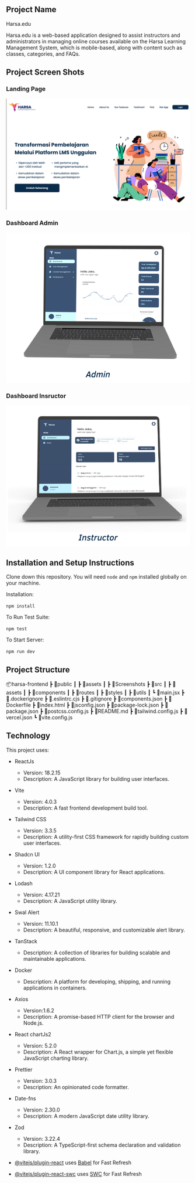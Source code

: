 ## Project Name

Harsa.edu

Harsa.edu is a web-based application designed to assist instructors and administrators in managing online courses available on the Harsa Learning Management System, which is mobile-based, along with content such as classes, categories, and FAQs.

## Project Screen Shots

### Landing Page

![Landing Page](public/Screenshots/Landing%20Page.png)

### Dashboard Admin

![Dashboard Admin](public/Screenshots/Dashboard%20Admin.png)

### Dashboard Insructor

![Dashboard Instructor](public/Screenshots/Dashboard%20Instructor.png)

## Installation and Setup Instructions

Clone down this repository. You will need `node` and `npm` installed globally on your machine.  

Installation:

`npm install`  

To Run Test Suite:  

`npm test`  

To Start Server:

`npm run dev`  

## Project Structure

📦harsa-frontend
 ┣ 📂public
 ┃ ┣ 📂assets
 ┃ ┣ 📂Screenshots
 ┣ 📂src
 ┃ ┣ 📂assets
 ┃ ┣ 📂components
 ┃ ┣ 📂routes
 ┃ ┣ 📂styles
 ┃ ┣ 📂utils
 ┃ ┗ 📜main.jsx
 ┣ 📜.dockerignore
 ┣ 📜.eslintrc.cjs
 ┣ 📜.gitignore
 ┣ 📜components.json
 ┣ 📜Dockerfile
 ┣ 📜index.html
 ┣ 📜jsconfig.json
 ┣ 📜package-lock.json
 ┣ 📜package.json
 ┣ 📜postcss.config.js
 ┣ 📜README.md
 ┣ 📜tailwind.config.js
 ┣ 📜vercel.json
 ┗ 📜vite.config.js

## Technology
This project uses:
- ReactJs
  - Version: 18.2.15
  - Description: A JavaScript library for building user interfaces.
- Vite
  - Version: 4.0.3
  - Description: A fast frontend development build tool.
- Tailwind CSS
  - Version: 3.3.5
  - Description: A utility-first CSS framework for rapidly building custom user interfaces.
- Shadcn UI
  - Version: 1.2.0
  - Description: A UI component library for React applications.
- Lodash
  - Version: 4.17.21
  - Description: A JavaScript utility library.
- Swal Alert
  - Version: 11.10.1
  - Description: A beautiful, responsive, and customizable alert library.
- TanStack
  - Description: A collection of libraries for building scalable and maintainable applications.
- Docker
  - Description: A platform for developing, shipping, and running applications in containers.
- Axios
  - Version:1.6.2
  - Description: A promise-based HTTP client for the browser and Node.js.
- React chartJs2
  - Version: 5.2.0
  - Description: A React wrapper for Chart.js, a simple yet flexible JavaScript charting library.
- Prettier
  - Version: 3.0.3
  - Description: An opinionated code formatter.
- Date-fns
  - Version: 2.30.0
  - Description: A modern JavaScript date utility library.
- Zod
  - Version: 3.22.4
  - Description: A TypeScript-first schema declaration and validation library.


- [@vitejs/plugin-react](https://github.com/vitejs/vite-plugin-react/blob/main/packages/plugin-react/README.md) uses [Babel](https://babeljs.io/) for Fast Refresh
- [@vitejs/plugin-react-swc](https://github.com/vitejs/vite-plugin-react-swc) uses [SWC](https://swc.rs/) for Fast Refresh

